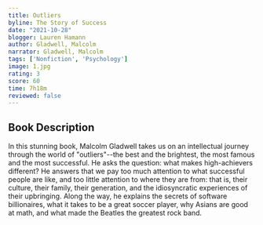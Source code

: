 ```yaml
---
title: Outliers
byline: The Story of Success 
date: "2021-10-28"
blogger: Lauren Hamann
author: Gladwell, Malcolm
narrator: Gladwell, Malcolm
tags: ['Nonfiction', 'Psychology']
image: 1.jpg
rating: 3
score: 60
time: 7h18m
reviewed: false
---
```



## Book Description
In this stunning book, Malcolm Gladwell takes us on an intellectual journey through the world of "outliers"--the best and the brightest, the most famous and the most successful. He asks the question: what makes high-achievers different?
He answers that we pay too much attention to what successful people are like, and too little attention to where they are from: that is, their culture, their family, their generation, and the idiosyncratic experiences of their upbringing. Along the way, he explains the secrets of software billionaires, what it takes to be a great soccer player, why Asians are good at math, and what made the Beatles the greatest rock band.